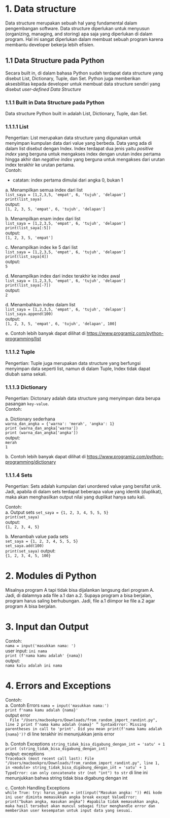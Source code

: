 # 1. Data structure
Data structure merupakan sebuah hal yang fundamental dalam pengembangan software. Data structure diperlukan untuk menyusun (organizing, managing, and storing) apa saja yang diperlukan di dalam program. Hal ini sangat diperlukan dalam membuat sebuah program karena membantu developer bekerja lebih efisien.

## 1.1 Data Structure pada Python
Secara built in, di dalam bahasa Python sudah terdapat data structure yang disebut List, Dictionary, Tuple, dan Set. Python juga memberikan aksesbilitas kepada developer untuk membuat data structure sendiri yang disebut *user-defined Data Structure*

### 1.1.1 Built in Data Structure pada Python
Data structure Python built in adalah List, Dictionary, Tuple, dan Set. 

### 1.1.1.1 List
Pengertian: List merupakan data structure yang digunakan untuk menyimpan kumpulan data dari value yang berbeda. Data yang ada di dalam list disebut dengan Index. Index terdapat dua jenis yaitu *positive index* yang berguna untuk mengakses index dengan urutan index pertama hingga akhir dan *negative index* yang berguna untuk mengakses dari urutan index terakhir ke urutan pertama. 
<br />
Contoh: <br/>
* catatan: index pertama dimulai dari angka 0, bukan 1<br />

a. Menampilkan semua index dari list <br />
`list_saya = [1,2,3,5, 'empat', 6, 'tujuh', 'delapan']` <br />
`print(list_saya)` <br />
output: <br />
`[1, 2, 3, 5, 'empat', 6, 'tujuh', 'delapan']`

b. Menampilkan enam index dari list <br />
`list_saya = [1,2,3,5, 'empat', 6, 'tujuh', 'delapan']` <br />
`print(list_saya[:5])` <br />
output:<br />
`[1, 2, 3, 5, 'empat']` <br />

c. Menampilkan index ke 5 dari list <br />
`list_saya = [1,2,3,5, 'empat', 6, 'tujuh', 'delapan']` <br />
`print(list_saya[4])` <br />
output: <br />
`5` 

d. Menampilkan index dari index terakhir ke index awal <br />
`list_saya = [1,2,3,5, 'empat', 6, 'tujuh', 'delapan']` <br />
`print(list_saya[-7])` <br />
output: <br />
`2` 

d. Menambahkan index dalam list <br />
`list_saya = [1,2,3,5, 'empat', 6, 'tujuh', 'delapan']` <br />
`list_saya.append(100)` <br />
output: <br />
`[1, 2, 3, 5, 'empat', 6, 'tujuh', 'delapan', 100]` 

e. Contoh lebih banyak dapat dilihat di https://www.programiz.com/python-programming/list


### 1.1.1.2 Tuple
Pengertian: Tuple juga merupakan data structure yang berfungsi menyimpan data seperti list, namun di dalam Tuple, Index tidak dapat diubah sama sekali. 


### 1.1.1.3 Dictionary
Pengertian: Dictonary adalah data structure yang menyimpan data berupa pasangan `key-value`. <br />
Contoh: <br />

a. Dictionary sederhana <br />
`warna_dan_angka = {'warna': 'merah', 'angka': 1}`<br />
`print (warna_dan_angka['warna'])`<br />
`print (warna_dan_angka['angka'])`<br />
output: <br />
`merah`<br />
`1` <br />

b. Contoh lebih banyak dapat dilihat di https://www.programiz.com/python-programming/dictionary

### 1.1.1.4 Sets
Pengertian: Sets adalah kumpulan dari unordered value yang bersifat unik. Jadi, apabila di dalam sets terdapat beberapa value yang identik (duplikat), maka akan menghasilkan output nilai yang duplikat hanya satu kali.


Contoh: <br />
a. Output sets
`set_saya = {1, 2, 3, 4, 5, 5, 5}` <br />
`print(set_saya)` <br />
output:<br />
`{1, 2, 3, 4, 5}`<br />

b. Menambah value pada sets<br />
`set_saya = {1, 2, 3, 4, 5, 5, 5}` <br />
`set_saya.add(100)` <br />
`print(set_saya)`
output:<br />
`{1, 2, 3, 4, 5, 100}`<br />


# 2. Modules di Python
Misalnya program A tapi tidak bisa dijalankan langsung dari program A. Jadi, di dalamnya ada file a.1 dan a.2. Supaya program a bisa berjalan, program harus saling berhubungan. Jadi, file a.1 diimpor ke file a.2 agar program A bisa berjalan. 


# 3. Input dan Output

Contoh: <br />
`nama = input('masukkan nama: ')`<br />
user input: `ini nama`<br />
`print (f'nama kamu adalah' {nama})`<br />
output: <br />
`nama kalu adalah ini nama` 


# 4. Errors and Exceptions

Contoh: <br />
a. Contoh Errors
`nama = input('masukkan nama:')`<br/>
`print f'nama kamu adalah {nama}'`<br />
output error <br />
`  File "/Users/macbookpro/Downloads/from_random_import_randint.py", line 2
    print f'nama kamu adalah {nama}'
                                   ^
SyntaxError: Missing parentheses in call to 'print'. Did you mean print(f'nama kamu adalah {nama}')?` di line terakhir ini menunjukkan jenis error

b. Contoh Exceptions
`string_tidak_bisa_digabung_dengan_int = 'satu' + 1`<br />
`print (string_tidak_bisa_digabung_dengan_int)`<br />
output: exceptions <br />
`Traceback (most recent call last):
  File "/Users/macbookpro/Downloads/from_random_import_randint.py", line 1, in <module>
    string_tidak_bisa_digabung_dengan_int = 'satu' + 1
TypeError: can only concatenate str (not "int") to str` di line ini menunjukkan bahwa string tidak bisa digabung dengan int<br />

c. Contoh Handling Exceptions <br />
`while True:
    try:
        harus_angka = int(input("Masukan angka: ")) #di kode ini user diminta memasukkan angka
        break
    except ValueError:
        print("bukan angka, masukan angka") #apabila tidak memasukkan angka, maka hasil tersebut akan muncul sebagai fitur menghandle error dan memberikan user kesempatan untuk input data yang sesuai.` 












